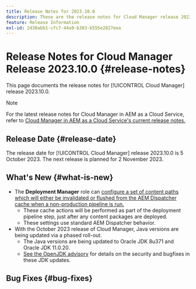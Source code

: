 ```yaml
---
title: Release Notes for 2023.10.0
description: These are the release notes for Cloud Manager release 2023.10.0.
feature: Release Information
exl-id: 2d38abb1-cfc7-44a9-b303-b555e2827eea
---
```


# Release Notes for Cloud Manager Release 2023.10.0 {#release-notes}

This page documents the release notes for [!UICONTROL Cloud Manager] release 2023.10.0.

>[!NOTE]
>
>For the latest release notes for Cloud Manager in AEM as a Cloud Service, refer to [Cloud Manager in AEM as a Cloud Service's current release notes.](https://experienceleague.adobe.com/docs/experience-manager-cloud-service/content/implementing/using-cloud-manager/release-notes-cloud-manager/release-notes-cm-current.html)

## Release Date {#release-date}

The release date for [!UICONTROL Cloud Manager] release 2023.10.0 is 5 October 2023. The next release is planned for 2 November 2023.

## What's New {#what-is-new}

* The **Deployment Manager** role can [configure a set of content paths which will either be invalidated or flushed from the AEM Dispatcher cache when a non-production pipeline is run.](/help/using/non-production-pipelines.md)
  * These cache actions will be performed as part of the deployment pipeline step, just after any content packages are deployed.
  * These settings use standard AEM Dispatcher behavior.
* With the October 2023 release of Cloud Manager, Java versions are being updated via a phased roll-out.
    * The Java versions are being updated to Oracle JDK 8u371 and Oracle JDK 11.0.20.
    * [See the OpenJDK advisory](https://openjdk.org/groups/vulnerability/advisories/) for details on the security and bugfixes in these JDK updates.

## Bug Fixes {#bug-fixes}
